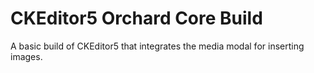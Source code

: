# CKEditor5 Orchard Core Build

A basic build of CKEditor5 that integrates the media modal for inserting images.

